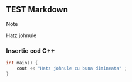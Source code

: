 ## TEST Markdown

> [!NOTE] 
> Hatz johnule

### Insertie cod C++

```C++
int main() {
    cout << "Hatz johnule cu buna dimineata" ;
}
```